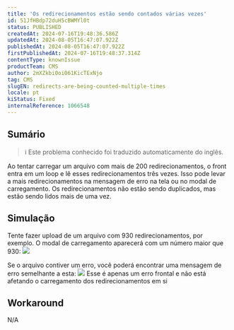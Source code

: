 ```yaml
---
title: 'Os redirecionamentos estão sendo contados várias vezes'
id: 51JfHBdp72duH5cBWMYl0t
status: PUBLISHED
createdAt: 2024-07-16T19:48:36.586Z
updatedAt: 2024-08-05T16:47:07.922Z
publishedAt: 2024-08-05T16:47:07.922Z
firstPublishedAt: 2024-07-16T19:48:37.314Z
contentType: knownIssue
productTeam: CMS
author: 2mXZkbi0oi061KicTExNjo
tag: CMS
slugEN: redirects-are-being-counted-multiple-times
locale: pt
kiStatus: Fixed
internalReference: 1066548
---
```


## Sumário

>ℹ️ Este problema conhecido foi traduzido automaticamente do inglês.


Ao tentar carregar um arquivo com mais de 200 redirecionamentos, o front entra em um loop e lê esses redirecionamentos três vezes. Isso pode levar a mais redirecionamentos na mensagem de erro na tela ou no modal de carregamento. Os redirecionamentos não estão sendo duplicados, mas estão sendo lidos mais de uma vez.

## Simulação


Tente fazer upload de um arquivo com 930 redirecionamentos, por exemplo. O modal de carregamento aparecerá com um número maior que 930:
 ![](https://vtexhelp.zendesk.com/attachments/token/vypbPdcFp4KtjVvI5rL4tHQXU/?name=image.png)

Se o arquivo contiver um erro, você poderá encontrar uma mensagem de erro semelhante a esta:
 ![](https://vtexhelp.zendesk.com/collaboration/graphql/attachments/download/s3-145778c5-53eb-4002-9b91-1b43f7394896/image.png)
Esse é apenas um erro frontal e não está afetando o carregamento dos redirecionamentos em si

## Workaround


N/A





